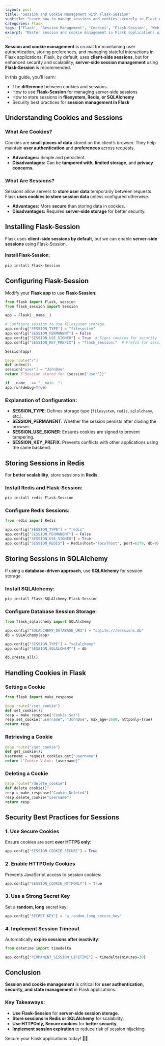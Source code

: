 ```yaml
---
layout: post
title: "Session and Cookie Management with Flask-Session"
subtitle: "Learn how to manage sessions and cookies securely in Flask using Flask-Session"
categories: Flask
tags: ["Flask", "Session Management", "Cookies", "Flask-Session", "Web Security", "State Management"]
excerpt: "Master session and cookie management in Flask applications with Flask-Session. Learn how to securely store user sessions using client-side and server-side storage options."
---
```

**Session and cookie management** is crucial for maintaining user authentication, storing preferences, and managing stateful interactions in Flask applications. Flask, by default, uses **client-side sessions**, but for enhanced security and scalability, **server-side session management** using **Flask-Session** is recommended.

In this guide, you'll learn:
- The **difference** between cookies and sessions
- How to use **Flask-Session** for managing server-side sessions
- How to store sessions in **filesystem, Redis, or SQLAlchemy**
- Security best practices for **session management in Flask**

## Understanding Cookies and Sessions

### What Are Cookies?
Cookies are **small pieces of data** stored on the client’s browser. They help maintain **user authentication** and **preferences** across requests.

- **Advantages:** Simple and persistent.
- **Disadvantages:** Can be **tampered with**, **limited storage**, and **privacy concerns**.

### What Are Sessions?
Sessions allow servers to **store user data** temporarily between requests. Flask **uses cookies to store session data** unless configured otherwise.

- **Advantages:** More **secure** than storing data in cookies.
- **Disadvantages:** Requires **server-side storage** for better security.

## Installing Flask-Session

Flask uses **client-side sessions by default**, but we can enable **server-side sessions** using Flask-Session.

#### Install Flask-Session:
```bash
pip install Flask-Session
```

## Configuring Flask-Session

Modify your **Flask app** to use **Flask-Session**:

```python
from flask import Flask, session
from flask_session import Session

app = Flask(__name__)

# Configure session to use filesystem storage
app.config["SESSION_TYPE"] = "filesystem"
app.config["SESSION_PERMANENT"] = False
app.config["SESSION_USE_SIGNER"] = True  # Signs cookies for security
app.config["SESSION_KEY_PREFIX"] = "flask_session:"  # Prefix for session keys

Session(app)

@app.route("/")
def index():
session["user"] = "JohnDoe"
return f"Session stored for {session['user']}"

if __name__ == "__main__":
app.run(debug=True)
```

### Explanation of Configuration:
- **SESSION_TYPE**: Defines storage type (`filesystem`, `redis`, `sqlalchemy`, etc.).
- **SESSION_PERMANENT**: Whether the session persists after closing the browser.
- **SESSION_USE_SIGNER**: Ensures cookies are signed to prevent tampering.
- **SESSION_KEY_PREFIX**: Prevents conflicts with other applications using the same backend.

## Storing Sessions in Redis

For **better scalability**, store sessions in **Redis**.

### Install Redis and Flask-Session:
```bash
pip install redis Flask-Session
```

### Configure Redis Sessions:

```python
from redis import Redis

app.config["SESSION_TYPE"] = "redis"
app.config["SESSION_PERMANENT"] = False
app.config["SESSION_USE_SIGNER"] = True
app.config["SESSION_REDIS"] = Redis(host="localhost", port=6379, db=0)
```

## Storing Sessions in SQLAlchemy

If using a **database-driven approach**, use **SQLAlchemy** for session storage.

### Install SQLAlchemy:
```bash
pip install Flask-SQLAlchemy Flask-Session
```

### Configure Database Session Storage:

```python
from flask_sqlalchemy import SQLAlchemy

app.config["SQLALCHEMY_DATABASE_URI"] = "sqlite:///sessions.db"
db = SQLAlchemy(app)

app.config["SESSION_TYPE"] = "sqlalchemy"
app.config["SESSION_SQLALCHEMY"] = db

db.create_all()
```

## Handling Cookies in Flask

### Setting a Cookie

```python
from flask import make_response

@app.route("/set_cookie")
def set_cookie():
resp = make_response("Cookie Set")
resp.set_cookie("username", "JohnDoe", max_age=3600, httponly=True)
return resp
```

### Retrieving a Cookie

```python
@app.route("/get_cookie")
def get_cookie():
username = request.cookies.get("username")
return f"Cookie Value: {username}"
```

### Deleting a Cookie

```python
@app.route("/delete_cookie")
def delete_cookie():
resp = make_response("Cookie Deleted")
resp.delete_cookie("username")
return resp
```

## Security Best Practices for Sessions

### 1. **Use Secure Cookies**
Ensure cookies are sent **over HTTPS only**:  
```python
app.config["SESSION_COOKIE_SECURE"] = True
```

### 2. **Enable HTTPOnly Cookies**
Prevents JavaScript access to session cookies:  
```python
app.config["SESSION_COOKIE_HTTPONLY"] = True
```

### 3. **Use a Strong Secret Key**
Set a **random, long** secret key:  
```python
app.config["SECRET_KEY"] = "a_random_long_secure_key"
```

### 4. **Implement Session Timeout**
Automatically **expire sessions after inactivity**:  
```python
from datetime import timedelta

app.config["PERMANENT_SESSION_LIFETIME"] = timedelta(minutes=30)
```

## Conclusion

**Session and cookie management** is critical for **user authentication, security, and state management** in Flask applications.

### Key Takeaways:
- **Use Flask-Session** for **server-side session storage**.
- **Store sessions in Redis or SQLAlchemy** for scalability.
- **Use HTTPOnly, Secure cookies** for **better security**.
- **Implement session expiration** to reduce risk of session hijacking.

Secure your Flask applications today! 🚀🔐  
